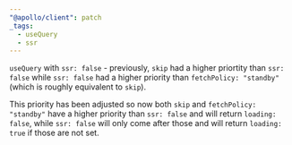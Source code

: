```yaml
---
"@apollo/client": patch
_tags:
  - useQuery
  - ssr
---
```


`useQuery` with `ssr: false` - previously, `skip` had a higher priortity than `ssr: false` while `ssr: false` had a higher priority than `fetchPolicy: "standby"` (which is roughly equivalent to `skip`).

This priority has been adjusted so now both `skip` and `fetchPolicy: "standby"` have a higher priority than `ssr: false` and will return `loading: false`, while `ssr: false` will only come after those and will return `loading: true` if those are not set.
